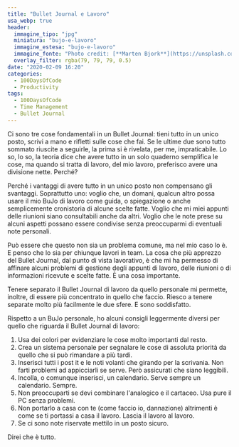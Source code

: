 ```yaml
---
title: "Bullet Journal e Lavoro"
usa_webp: true
header:
  immagine_tipo: "jpg"
  miniatura: "bujo-e-lavoro"
  immagine_estesa: "bujo-e-lavoro"
  immagine_fonte: "Photo credit: [**Marten Bjork**](https://unsplash.com/@martenbjork)"
  overlay_filter: rgba(79, 79, 79, 0.5)
date: "2020-02-09 16:20"
categories:
  - 100DaysOfCode
  - Productivity
tags:
  - 100DaysOfCode
  - Time Management
  - Bullet Journal
---
```


Ci sono tre cose fondamentali in un Bullet Journal: tieni tutto in un unico posto, scrivi a mano e rifletti sulle cose che fai. Se le ultime due sono tutto sommato riuscite a seguirle, la prima si è rivelata, per me, impraticabile. Lo so, lo so, la teoria dice che avere tutto in un solo quaderno semplifica le cose, ma quando si tratta di lavoro, del mio lavoro, preferisco avere una divisione nette. Perché?

Perché i vantaggi di avere tutto in un unico posto non compensano gli svantaggi. Soprattutto uno: voglio che, un domani, qualcun altro possa usare il mio BuJo di lavoro come guida, o spiegazione o anche semplicemente cronistoria di alcune scelte fatte. Voglio che mi miei appunti delle riunioni siano consultabili anche da altri. Voglio che le note prese su alcuni aspetti possano essere condivise senza preoccuparmi di eventuali note personali.

Può essere che questo non sia un problema comune, ma nel mio caso lo è. E penso che lo sia per chiunque lavori in team. La cosa che più apprezzo del Bullet Journal, dal punto di vista lavorativo, è che mi ha permesso di affinare alcuni problemi di gestione degli appunti di lavoro, delle riunioni o di informazioni ricevute e scelte fatte. È una cosa importante.

Tenere separato il Bullet Journal di lavoro da quello personale mi permette, inoltre, di essere più concentrato in quello che faccio. Riesco a tenere separate molto più facilmente le due sfere. E sono soddisfatto.

Rispetto a un BuJo personale, ho alcuni consigli leggermente diversi per quello che riguarda il Bullet Journal di lavoro:

1. Usa dei colori per evidenziare le cose molto importanti dal resto.
2. Crea un sistema personale per segnalare le cose di assoluta priorità da quello che si può rimandare a più tardi.
3. Inserisci tutti i post it e le noti volanti che girando per la scrivania. Non farti problemi ad appicciarli se serve. Però assicurati che siano leggibili.
4. Incolla, o comunque inserisci, un calendario. Serve sempre un calendario. Sempre.
5. Non preoccuparti se devi combinare l'analogico e il cartaceo. Usa pure il PC senza problemi.
6. Non portarlo a casa con te (come faccio io, dannazione) altrimenti è come se ti portassi a casa il lavoro. Lascia il lavoro al lavoro.
7. Se ci sono note riservate mettilo in un posto sicuro.

Direi che è tutto.
